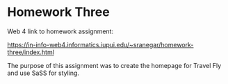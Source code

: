 # Homework Three

Web 4 link to homework assignment:

https://in-info-web4.informatics.iupui.edu/~sranegar/homework-three/index.html

The purpose of this assignment was to create the homepage for Travel Fly and use SaSS for styling.

